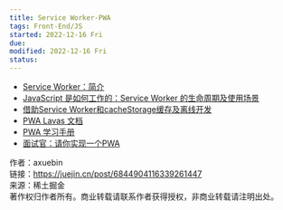 ```yaml
---
title: Service Worker-PWA
tags: Front-End/JS  
started: 2022-12-16 Fri
due: 
modified: 2022-12-16 Fri
status: 
---
```

-   [Service Worker：简介](https://link.juejin.cn?target=https%3A%2F%2Fdevelopers.google.com%2Fweb%2Ffundamentals%2Fprimers%2Fservice-workers "https://developers.google.com/web/fundamentals/primers/service-workers")
-   [JavaScript 是如何工作的：Service Worker 的生命周期及使用场景](https://link.juejin.cn?target=https%3A%2F%2Fgithub.com%2Fqq449245884%2Fxiaozhi%2Fissues%2F8 "https://github.com/qq449245884/xiaozhi/issues/8")
-   [借助Service Worker和cacheStorage缓存及离线开发](https://link.juejin.cn?target=https%3A%2F%2Fwww.zhangxinxu.com%2Fwordpress%2F2017%2F07%2Fservice-worker-cachestorage-offline-develop%2F "https://www.zhangxinxu.com/wordpress/2017/07/service-worker-cachestorage-offline-develop/")
-   [PWA Lavas 文档](https://link.juejin.cn?target=https%3A%2F%2Flavas.baidu.com%2Fpwa%2FREADME "https://lavas.baidu.com/pwa/README")
-   [PWA 学习手册](https://link.juejin.cn?target=https%3A%2F%2Fpwa.alienzhou.com%2F "https://pwa.alienzhou.com/")
-   [面试官：请你实现一个PWA](https://juejin.cn/post/6844904052166230030#heading-24 "https://juejin.cn/post/6844904052166230030#heading-24")

  

作者：axuebin  
链接：https://juejin.cn/post/6844904116339261447  
来源：稀土掘金  
著作权归作者所有。商业转载请联系作者获得授权，非商业转载请注明出处。